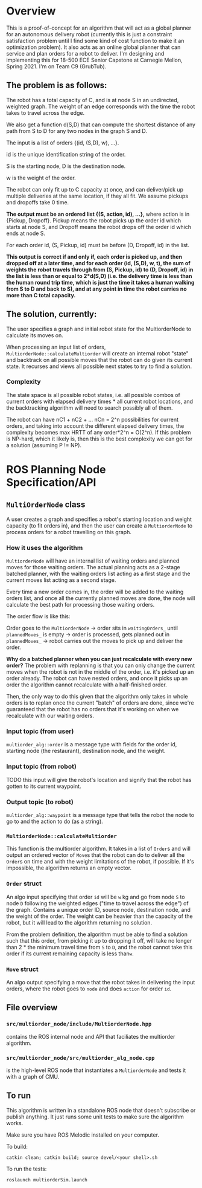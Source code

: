 # Overview

This is a proof-of-concept for an algorithm that will act as a global planner for an
autonomous delivery robot (currently this is just a constraint satisfaction problem 
until I find some kind of cost function to make it an optimization problem). It also acts as 
an online global planner that can service and plan orders for a robot to deliver. 
I'm designing and implementing this for 18-500 ECE Senior Capstone at Carnegie Mellon, Spring 2021. 
I'm on Team C9 (GrubTub). 

## The problem is as follows:

The robot has a total capacity of C, and is at node S in an undirected, weighted graph. The 
weight of an edge corresponds with the time the robot takes to travel across the edge.

We also get a function d(S,D) that can compute the shortest distance of any path from S to D for any two 
nodes in the graph S and D.

The input is a list of orders {(id, (S,D), w), ...}. 

id is the unique identification string of the order. 

S is the starting node, D is the destination node.

w is the weight of the order.

The robot can only fit up to C capacity at once, and can deliver/pick up multiple deliveries 
at the same location, if they all fit. We assume pickups and dropoffs take 0 time.

<b> 
The output must be an ordered list {(S, action, id), ...},
</b> where action is in 
{Pickup, Dropoff}. Pickup means the robot picks up the order id which starts at node S, 
and Dropoff means the robot drops off the order id which ends at node S. 

For each order id, (S, Pickup, id) must be before (D, Dropoff, id) in the list.

<b> 
This output is correct if and only if, each order is picked up, and then dropped off at a later time, 
  and for each order (id, (S,D), w, t), 
the sum of weights the robot travels through from (S, Pickup, id) to (D, Dropoff, id) in the list is 
less than or equal to 2*d(S,D) (i.e. the delivery time is less than the human round trip time, which 
is just the time it takes a human walking from S to D and back to S), and at any point in time the 
robot carries no more than C total capacity. 
</b>

## The solution, currently:

The user specifies a graph and initial robot state for the MultiorderNode to calculate 
its moves on. 

When processing an input list of orders, `MultiorderNode::calculateMultiorder` will create an 
internal robot "state" and backtrack on all possible moves that the robot can do given its current state. 
It recurses and views all possible next states to try to find a solution. 

### Complexity

The state space is all possible robot states, i.e. all possible combos of current orders with elapsed delivery times * 
all current robot locations, and the backtracking algorithm will need to search possibly all of them. 

The robot can have nC1 + nC2 + ... nCn = 2^n possibilities for current orders, and taking into account the different 
elapsed delivery times, the complexity becomes max HRTT of any order*2^n = O(2^n). If this problem is NP-hard, which 
  it likely is, then this is the best complexity we can get for a solution (assuming P != NP).

# ROS Planning Node Specification/API

## `MultiOrderNode` class

A user creates a graph and specifies a robot's starting location and weight capacity (to fit orders in), 
and then the user can create a `MultiorderNode` to process orders for a robot travelling on this graph. 

### How it uses the algorithm 

`MultiorderNode` will have an internal list of waiting orders and planned moves for those waiting orders. The actual planning acts as a 2-stage batched planner, with the waiting orders list 
acting as a first stage and the current moves list acting as a second stage. 

Every time a new order comes in, the order will be added to the waiting orders list, and 
once all the currently planned moves are done, the node will calculate the best path for 
processing those waiting orders.

The order flow is like this:

Order goes to the `MultiorderNode` -> order sits in `waitingOrders_` until `plannedMoves_` 
is empty -> order is processed, gets planned out in `plannedMoves_` -> 
robot carries out the moves to pick up and deliver the order.

<b>Why do a batched planner when you can just recalculate with every new order?</b> 
The problem with replanning is that you can only change the current moves when the robot 
is not in the middle of the order, i.e. it's picked up an order already. The robot can 
have nested orders, and once it picks up an order the algorithm cannot recalculate with 
a half-finished order. 

Then, the only way to do this given that the algorithm only takes in whole orders 
is to replan once the current "batch" of orders are done, since we're guaranteed 
that the robot has no orders that it's working on when we recalculate with our 
waiting orders. 

### Input topic (from user)

`multiorder_alg::order` is a message type with fields for the 
order id, starting node (the restaurant), destination node, and the weight. 

### Input topic (from robot)

TODO this input will give the robot's location and signify that the robot has gotten to 
its current waypoint. 

### Output topic (to robot)

`multiorder_alg::waypoint` is a message type that tells the robot the node to go to 
and the action to do (as a string). 

### `MultiorderNode::calculateMultiorder` 

This function is the multiorder algorithm. It takes in a list of `Order`s and will output an 
ordered vector of `Move`s that the robot 
can do to deliver all the `Order`s on time and with the weight limitations of the robot, 
if possible. If it's impossible, the algorithm returns an empty vector. 

### `Order` struct

An algo input specifying that order `id` will be `w` kg and go from node `S` to node `D` following 
the weighted edges ("time to travel across the edge") of the graph.
Contains a unique order ID, source node, destination node, and the weight of the order. 
The weight can be heavier than the capacity of the robot, but it will lead to the algorithm 
returning no solution. 

From the problem definition, the algorithm must be able to find a solution such that 
this order, from picking it up to dropping it off, will take no longer than 
2 * the minimum travel time from `S` to `D`, and the robot cannot take this order 
if its current remaining capacity is less than`w`. 

### `Move` struct

An algo output specifying a move that the robot takes in delivering the input 
orders, where the robot goes to `node` and does `action` for order `id`. 

## File overview

### `src/multiorder_node/include/MultiorderNode.hpp` 

contains the ROS internal node and API that faciliates the multiorder algorithm. 

### `src/multiorder_node/src/multiorder_alg_node.cpp` 
is the high-level ROS node that instantiates a `MultiorderNode` and tests it with a graph of CMU. 

## To run

This algorithm is written in a standalone ROS node that doesn't subscribe or publish anything. 
It just runs some unit tests to make sure the algorithm works. 

Make sure you have ROS Melodic installed on your computer. 

To build:
```
catkin clean; catkin build; source devel/<your shell>.sh
```

To run the tests:
```
roslaunch multiorderSim.launch
```
